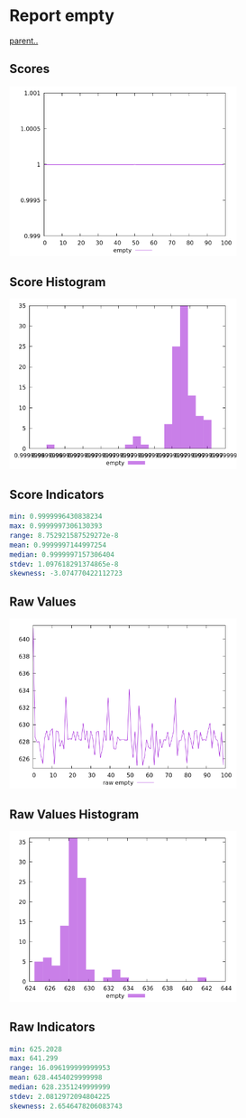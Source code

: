 # Report empty

[parent..](./..)  


## Scores

![score](./score.png)  

## Score Histogram

![hist](./hist.png)  

## Score Indicators

```yaml
min: 0.9999996430838234
max: 0.9999997306130393
range: 8.752921587529272e-8
mean: 0.9999997144997254
median: 0.9999997157306404
stdev: 1.097618291374865e-8
skewness: -3.074770422112723

```

## Raw Values

![raw](./raw.png)  

## Raw Values Histogram

![raw hist](./raw_hist.png)  

## Raw Indicators

```yaml
min: 625.2028
max: 641.299
range: 16.096199999999953
mean: 628.4454029999998
median: 628.2351249999999
stdev: 2.0812972094804225
skewness: 2.6546478206083743

```

<style>
  img {
    max-width: 80%;
  }
</style>
      
